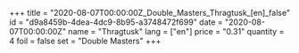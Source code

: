 +++
title = "2020-08-07T00:00:00Z_Double_Masters_Thragtusk_[en]_false"
id = "d9a8459b-4dea-4dc9-8b95-a3748472f699"
date = "2020-08-07T00:00:00Z"
name = "Thragtusk"
lang = ["en"]
price = "0.31"
quantity = 4
foil = false
set = "Double Masters"
+++
